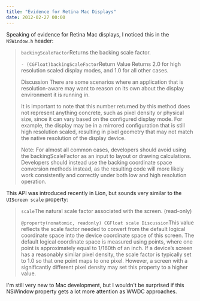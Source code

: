```yaml
---
title: "Evidence for Retina Mac Displays"
date: 2012-02-27 00:00
---
```


Speaking of evidence for Retina Mac displays, I noticed this in the `NSWindow.h` header:



> `backingScaleFactor`Returns the backing scale factor.
> 
> `- (CGFloat)backingScaleFactor`Return Value Returns 2.0 for high resolution scaled display modes, and 1.0 for all other cases.
> 
> Discussion There are some scenarios where an application that is resolution-aware may want to reason on its own about the display environment it is running in.
> 
> It is important to note that this number returned by this method does not represent anything concrete, such as pixel density or physical size, since it can vary based on the configured display mode. For example, the display may be in a mirrored configuration that is still high resolution scaled, resulting in pixel geometry that may not match the native resolution of the display device.
> 
> Note: For almost all common cases, developers should avoid using the backingScaleFactor as an input to layout or drawing calculations. Developers should instead use the backing coordinate space conversion methods instead, as the resulting code will more likely work consistently and correctly under both low and high resolution operation.

This API was introduced recently in Lion, but sounds very similar to the `UIScreen scale` property:

> `scale`The natural scale factor associated with the screen. (read-only)
> 
> `@property(nonatomic, readonly) CGFloat scale Discussion`This value reflects the scale factor needed to convert from the default logical coordinate space into the device coordinate space of this screen. The default logical coordinate space is measured using points, where one point is approximately equal to 1/160th of an inch. If a device’s screen has a reasonably similar pixel density, the scale factor is typically set to 1.0 so that one point maps to one pixel. However, a screen with a significantly different pixel density may set this property to a higher value.

I'm still very new to Mac development, but I wouldn't be surprised if this NSWindow property gets a lot more attention as WWDC approaches.

<!-- more -->

